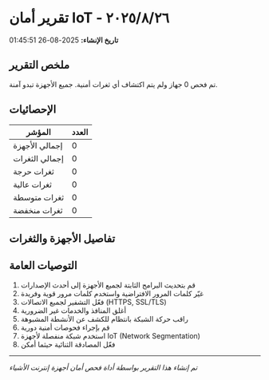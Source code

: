 # تقرير أمان IoT - ٢٦‏/٨‏/٢٠٢٥

**تاريخ الإنشاء:** 2025-08-26 01:45:51

## ملخص التقرير

تم فحص 0 جهاز ولم يتم اكتشاف أي ثغرات أمنية. جميع الأجهزة تبدو آمنة.

## الإحصائيات

| المؤشر | العدد |
|---------|-------|
| إجمالي الأجهزة | 0 |
| إجمالي الثغرات | 0 |
| ثغرات حرجة | 0 |
| ثغرات عالية | 0 |
| ثغرات متوسطة | 0 |
| ثغرات منخفضة | 0 |

## تفاصيل الأجهزة والثغرات

## التوصيات العامة

1. قم بتحديث البرامج الثابتة لجميع الأجهزة إلى أحدث الإصدارات
2. غيّر كلمات المرور الافتراضية واستخدم كلمات مرور قوية وفريدة
3. فعّل التشفير لجميع الاتصالات (HTTPS, SSL/TLS)
4. أغلق المنافذ والخدمات غير الضرورية
5. راقب حركة الشبكة بانتظام للكشف عن الأنشطة المشبوهة
6. قم بإجراء فحوصات أمنية دورية
7. استخدم شبكة منفصلة لأجهزة IoT (Network Segmentation)
8. فعّل المصادقة الثنائية حيثما أمكن

---

*تم إنشاء هذا التقرير بواسطة أداة فحص أمان أجهزة إنترنت الأشياء*
